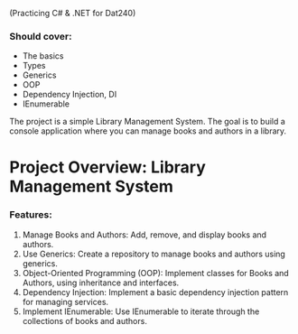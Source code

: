 (Practicing C# & .NET for Dat240)


### Should cover:
- The basics
- Types
- Generics
- OOP
- Dependency Injection, DI
- IEnumerable
 
The project is a simple Library Management System. The goal is to build a console application where you can manage books and authors in a library.


# Project Overview: Library Management System
### Features:
1. Manage Books and Authors: Add, remove, and display books and authors.
2. Use Generics: Create a repository to manage books and authors using generics.
3. Object-Oriented Programming (OOP): Implement classes for Books and Authors, using inheritance and interfaces.
4. Dependency Injection: Implement a basic dependency injection pattern for managing services.
5. Implement IEnumerable: Use IEnumerable to iterate through the collections of books and authors.